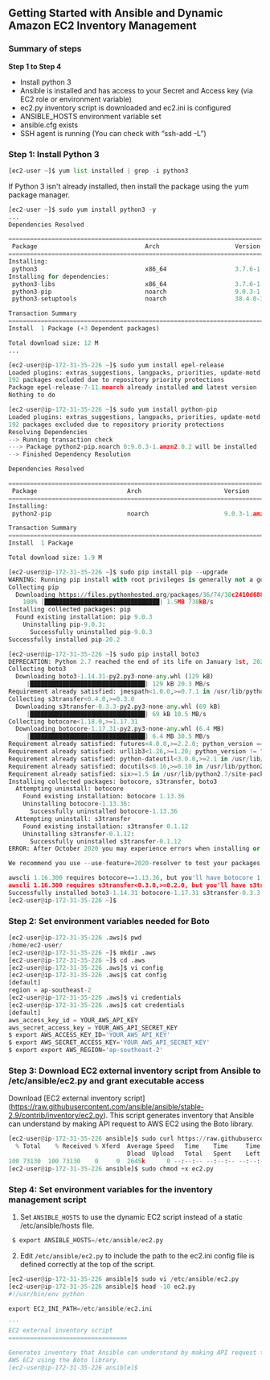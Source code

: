## Getting Started with Ansible and Dynamic Amazon EC2 Inventory Management

### Summary of steps
**Step 1 to Step 4**
- Install python 3
- Ansible is installed and has access to your Secret and Access key (via EC2 role or environment variable)
- ec2.py inventory script is downloaded and ec2.ini is configured
- ANSIBLE_HOSTS environment variable set
- ansible.cfg exists
- SSH agent is running (You can check with “ssh-add -L”)

### Step 1: Install Python 3
```python
[ec2-user ~]$ yum list installed | grep -i python3
```
If Python 3 isn't already installed, then install the package using the yum package manager.
```python
[ec2-user ~]$ sudo yum install python3 -y
...
Dependencies Resolved

=========================================================================================================================================
 Package                              Arch                     Version                                Repository                    Size
=========================================================================================================================================
Installing:
 python3                              x86_64                   3.7.6-1.amzn2.0.1                      amzn2-core                    71 k
Installing for dependencies:
 python3-libs                         x86_64                   3.7.6-1.amzn2.0.1                      amzn2-core                   9.1 M
 python3-pip                          noarch                   9.0.3-1.amzn2.0.2                      amzn2-core                   1.9 M
 python3-setuptools                   noarch                   38.4.0-3.amzn2.0.6                     amzn2-core                   617 k

Transaction Summary
=========================================================================================================================================
Install  1 Package (+3 Dependent packages)

Total download size: 12 M
...
```
```python
[ec2-user@ip-172-31-35-226 ~]$ sudo yum install epel-release
Loaded plugins: extras_suggestions, langpacks, priorities, update-motd
192 packages excluded due to repository priority protections
Package epel-release-7-11.noarch already installed and latest version
Nothing to do
```

```python
[ec2-user@ip-172-31-35-226 ~]$ sudo yum install python-pip
Loaded plugins: extras_suggestions, langpacks, priorities, update-motd
192 packages excluded due to repository priority protections
Resolving Dependencies
--> Running transaction check
---> Package python2-pip.noarch 0:9.0.3-1.amzn2.0.2 will be installed
--> Finished Dependency Resolution

Dependencies Resolved

=========================================================================================================================================
 Package                         Arch                       Version                                 Repository                      Size
=========================================================================================================================================
Installing:
 python2-pip                     noarch                     9.0.3-1.amzn2.0.2                       amzn2-core                     1.9 M

Transaction Summary
=========================================================================================================================================
Install  1 Package

Total download size: 1.9 M
```
```python
[ec2-user@ip-172-31-35-226 ~]$ sudo pip install pip --upgrade
WARNING: Running pip install with root privileges is generally not a good idea. Try `pip install --user` instead.
Collecting pip
  Downloading https://files.pythonhosted.org/packages/36/74/38c2410d688ac7b48afa07d413674afc1f903c1c1f854de51dc8eb2367a5/pip-20.2-py2.py3-none-any.whl (1.5MB)
    100% |████████████████████████████████| 1.5MB 738kB/s
Installing collected packages: pip
  Found existing installation: pip 9.0.3
    Uninstalling pip-9.0.3:
      Successfully uninstalled pip-9.0.3
Successfully installed pip-20.2
```
```python
[ec2-user@ip-172-31-35-226 ~]$ sudo pip install boto3
DEPRECATION: Python 2.7 reached the end of its life on January 1st, 2020. Please upgrade your Python as Python 2.7 is no longer maintained. pip 21.0 will drop support for Python 2.7 in January 2021. More details about Python 2 support in pip can be found at https://pip.pypa.io/en/latest/development/release-process/#python-2-support
Collecting boto3
  Downloading boto3-1.14.31-py2.py3-none-any.whl (129 kB)
     |████████████████████████████████| 129 kB 20.3 MB/s
Requirement already satisfied: jmespath<1.0.0,>=0.7.1 in /usr/lib/python2.7/site-packages (from boto3) (0.9.3)
Collecting s3transfer<0.4.0,>=0.3.0
  Downloading s3transfer-0.3.3-py2.py3-none-any.whl (69 kB)
     |████████████████████████████████| 69 kB 10.5 MB/s
Collecting botocore<1.18.0,>=1.17.31
  Downloading botocore-1.17.31-py2.py3-none-any.whl (6.4 MB)
     |████████████████████████████████| 6.4 MB 30.5 MB/s
Requirement already satisfied: futures<4.0.0,>=2.2.0; python_version == "2.7" in /usr/lib/python2.7/site-packages (from s3transfer<0.4.0,>=0.3.0->boto3) (3.0.5)
Requirement already satisfied: urllib3<1.26,>=1.20; python_version != "3.4" in /usr/lib/python2.7/site-packages (from botocore<1.18.0,>=1.17.31->boto3) (1.25.7)
Requirement already satisfied: python-dateutil<3.0.0,>=2.1 in /usr/lib/python2.7/site-packages (from botocore<1.18.0,>=1.17.31->boto3) (2.6.0)
Requirement already satisfied: docutils<0.16,>=0.10 in /usr/lib/python2.7/site-packages (from botocore<1.18.0,>=1.17.31->boto3) (0.12)
Requirement already satisfied: six>=1.5 in /usr/lib/python2.7/site-packages (from python-dateutil<3.0.0,>=2.1->botocore<1.18.0,>=1.17.31->boto3) (1.9.0)
Installing collected packages: botocore, s3transfer, boto3
  Attempting uninstall: botocore
    Found existing installation: botocore 1.13.36
    Uninstalling botocore-1.13.36:
      Successfully uninstalled botocore-1.13.36
  Attempting uninstall: s3transfer
    Found existing installation: s3transfer 0.1.12
    Uninstalling s3transfer-0.1.12:
      Successfully uninstalled s3transfer-0.1.12
ERROR: After October 2020 you may experience errors when installing or updating packages. This is because pip will change the way that it resolves dependency conflicts.

We recommend you use --use-feature=2020-resolver to test your packages with the new resolver before it becomes the default.

awscli 1.16.300 requires botocore==1.13.36, but you'll have botocore 1.17.31 which is incompatible.
awscli 1.16.300 requires s3transfer<0.3.0,>=0.2.0, but you'll have s3transfer 0.3.3 which is incompatible.
Successfully installed boto3-1.14.31 botocore-1.17.31 s3transfer-0.3.3
[ec2-user@ip-172-31-35-226 ~]$
```
### Step 2: Set environment variables needed for Boto

```python
[ec2-user@ip-172-31-35-226 .aws]$ pwd
/home/ec2-user/
[ec2-user@ip-172-31-35-226 ~]$ mkdir .aws
[ec2-user@ip-172-31-35-226 ~]$ cd .aws
[ec2-user@ip-172-31-35-226 .aws]$ vi config
[ec2-user@ip-172-31-35-226 .aws]$ cat config
[default]
region = ap-southeast-2
[ec2-user@ip-172-31-35-226 .aws]$ vi credentials
[ec2-user@ip-172-31-35-226 .aws]$ cat credentials
[default]
aws_access_key_id = YOUR_AWS_API_KEY
aws_secret_access_key = YOUR_AWS_API_SECRET_KEY
$ export AWS_ACCESS_KEY_ID='YOUR_AWS_API_KEY'
$ export AWS_SECRET_ACCESS_KEY='YOUR_AWS_API_SECRET_KEY'
$ export export AWS_REGION='ap-southeast-2'
```
### Step 3: Download EC2 external inventory script from Ansible to /etc/ansible/ec2.py and grant executable access
Download [EC2 external inventory script] (https://raw.githubusercontent.com/ansible/ansible/stable-2.9/contrib/inventory/ec2.py).
This script generates inventory that Ansible can understand by making API request to AWS EC2 using the Boto library.

```python
[ec2-user@ip-172-31-35-226 ansible]$ sudo curl https://raw.githubusercontent.com/ansible/ansible/stable-2.9/contrib/inventory/ec2.py --output /etc/ansible/ec2.py
  % Total    % Received % Xferd  Average Speed   Time    Time     Time  Current
                                 Dload  Upload   Total   Spent    Left  Speed
100 73130  100 73130    0     0  2645k      0 --:--:-- --:--:-- --:--:-- 2645k
[ec2-user@ip-172-31-35-226 ansible]$ sudo chmod +x ec2.py
```
### Step 4: Set environment variables for the inventory management script
1. Set `ANSIBLE_HOSTS` to use the dynamic EC2 script instead of a static /etc/ansible/hosts file.
```python
 $ export ANSIBLE_HOSTS=/etc/ansible/ec2.py
```
2. Edit `/etc/ansible/ec2.py` to include the path to the ec2.ini config file is defined correctly at the top of the script.
```python
[ec2-user@ip-172-31-35-226 ansible]$ sudo vi /etc/ansible/ec2.py
[ec2-user@ip-172-31-35-226 ansible]$ head -10 ec2.py
#!/usr/bin/env python

export EC2_INI_PATH=/etc/ansible/ec2.ini

'''
EC2 external inventory script
=================================

Generates inventory that Ansible can understand by making API request to
AWS EC2 using the Boto library.
[ec2-user@ip-172-31-35-226 ansible]$
```


